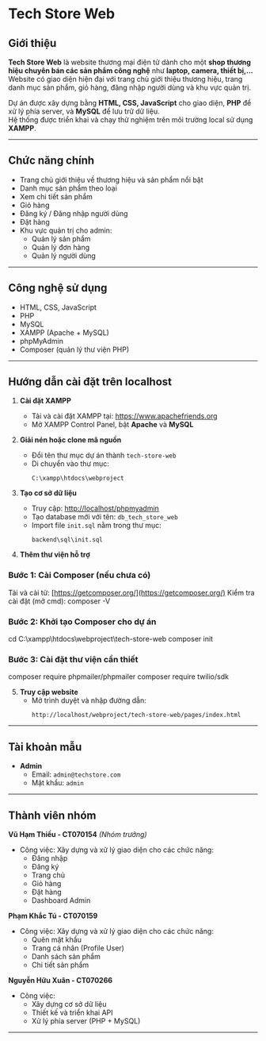# Tech Store Web

## Giới thiệu

**Tech Store Web** là website thương mại điện tử dành cho một **shop thương hiệu chuyên bán các sản phẩm công nghệ** như **laptop, camera, thiết bị,...**  
Website có giao diện hiện đại với trang chủ giới thiệu thương hiệu, trang danh mục sản phẩm, giỏ hàng, đăng nhập người dùng và khu vực quản trị.  

Dự án được xây dựng bằng **HTML, CSS, JavaScript** cho giao diện, **PHP** để xử lý phía server, và **MySQL** để lưu trữ dữ liệu.  
Hệ thống được triển khai và chạy thử nghiệm trên môi trường local sử dụng **XAMPP**.

---

## Chức năng chính

- Trang chủ giới thiệu về thương hiệu và sản phẩm nổi bật  
- Danh mục sản phẩm theo loại  
- Xem chi tiết sản phẩm  
- Giỏ hàng  
- Đăng ký / Đăng nhập người dùng  
- Đặt hàng  
- Khu vực quản trị cho admin:
  - Quản lý sản phẩm
  - Quản lý đơn hàng
  - Quản lý người dùng

---

## Công nghệ sử dụng

- HTML, CSS, JavaScript  
- PHP  
- MySQL  
- XAMPP (Apache + MySQL)  
- phpMyAdmin
- Composer (quản lý thư viện PHP)

---

## Hướng dẫn cài đặt trên localhost

1. **Cài đặt XAMPP**
   - Tải và cài đặt XAMPP tại: https://www.apachefriends.org  
   - Mở XAMPP Control Panel, bật **Apache** và **MySQL**

2. **Giải nén hoặc clone mã nguồn**
   - Đổi tên thư mục dự án thành `tech-store-web`  
   - Di chuyển vào thư mục:  
     ```
     C:\xampp\htdocs\webproject
     ```

3. **Tạo cơ sở dữ liệu**
   - Truy cập: [http://localhost/phpmyadmin](http://localhost/phpmyadmin)  
   - Tạo database mới với tên: `db_tech_store_web`  
   - Import file `init.sql` nằm trong thư mục:
     ```
     backend\sql\init.sql
     ```

4. **Thêm thư viện hỗ trợ**
### Bước 1: Cài Composer (nếu chưa có)
Tải và cài từ: [https://getcomposer.org/](https://getcomposer.org/)
Kiểm tra cài đặt (mở cmd): composer -V

### Bước 2: Khởi tạo Composer cho dự án
cd C:\xampp\htdocs\webproject\tech-store-web
composer init

### Bước 3: Cài đặt thư viện cần thiết
composer require phpmailer/phpmailer
composer require twilio/sdk

5. **Truy cập website**
   - Mở trình duyệt và nhập đường dẫn:
     ```
     http://localhost/webproject/tech-store-web/pages/index.html
     ```

---

## Tài khoản mẫu

- **Admin**
  - Email: `admin@techstore.com`  
  - Mật khẩu: `admin`

---

## Thành viên nhóm

**Vũ Hạm Thiều - CT070154** *(Nhóm trưởng)*  
- Công việc: Xây dựng và xử lý giao diện cho các chức năng:
  - Đăng nhập  
  - Đăng ký  
  - Trang chủ  
  - Giỏ hàng  
  - Đặt hàng  
  - Dashboard Admin

**Phạm Khắc Tú - CT070159**  
- Công việc: Xây dựng và xử lý giao diện cho các chức năng:
  - Quên mật khẩu  
  - Trang cá nhân (Profile User)  
  - Danh sách sản phẩm  
  - Chi tiết sản phẩm

**Nguyễn Hữu Xuân - CT070266**  
- Công việc:
  - Xây dựng cơ sở dữ liệu  
  - Thiết kế và triển khai API  
  - Xử lý phía server (PHP + MySQL)

---

